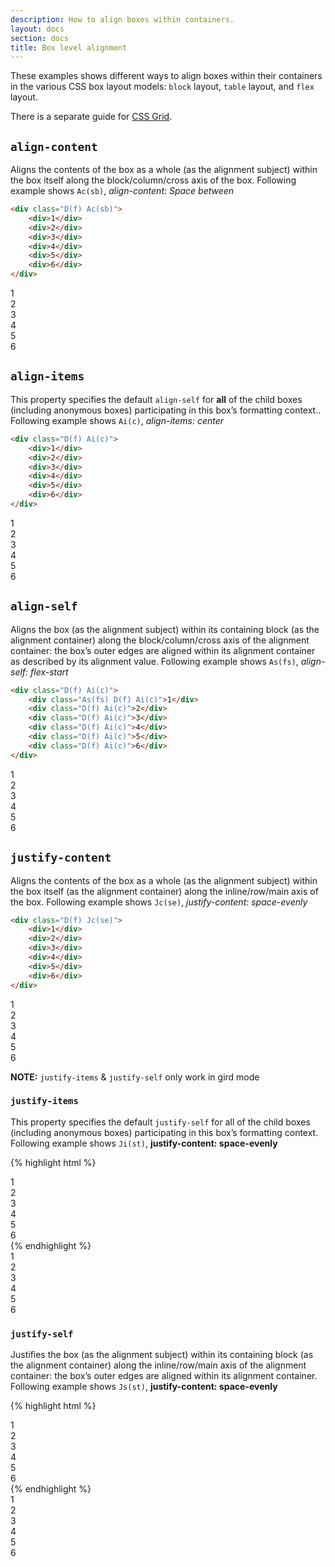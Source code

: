 ```yaml
---
description: How to align boxes within containers.
layout: docs
section: docs
title: Box level alignment
---
```


These examples shows different ways to align boxes within their containers in the various CSS box layout models: `block` layout, `table` layout, and `flex` layout.

There is a separate guide for [CSS Grid](cssgrid.html).

## `align-content`

Aligns the contents of the box as a whole (as the alignment subject) within the box itself along the block/column/cross axis of the box. Following example shows `Ac(sb)`, _align-content: Space between_

```html
<div class="D(f) Ac(sb)">
    <div>1</div>
    <div>2</div>
    <div>3</div>
    <div>4</div>
    <div>5</div>
    <div>6</div>
</div>
```

<div class="D(f) Ac(sb) W(160px) H(300px) Bgc(#add8e6) P(10px) Gp(10px) Fxf(w)">
    <div class="W(20px) H(20px) P(1rem) Bgc(#ccc)">1</div>
    <div class="W(20px) H(20px) P(1rem) Bgc(#ccc)">2</div>
    <div class="W(20px) H(20px) P(1rem) Bgc(#ccc)">3</div>
    <div class="W(20px) H(20px) P(1rem) Bgc(#ccc)">4</div>
    <div class="W(20px) H(20px) P(1rem) Bgc(#ccc)">5</div>
    <div class="W(20px) H(20px) P(1rem) Bgc(#ccc)">6</div>
</div>

## `align-items`

This property specifies the default `align-self` for <strong>all</strong> of the child boxes (including anonymous boxes) participating in this box’s formatting context.. Following example shows `Ai(c)`, _align-items: center_

```html
<div class="D(f) Ai(c)">
    <div>1</div>
    <div>2</div>
    <div>3</div>
    <div>4</div>
    <div>5</div>
    <div>6</div>
</div>
```

<div class="D(f) Ai(c) H(100px) Bgc(#add8e6) P(10px) Gp(10px) Mend(1rem)">
    <div class="D(f) Ai(c) W(20px) H(20px) P(1rem) Bgc(#ccc)">1</div>
    <div class="D(f) Ai(c) W(20px) H(30px) P(1rem) Bgc(#ccc)">2</div>
    <div class="D(f) Ai(c) W(20px) H(10px) P(1rem) Bgc(#ccc)">3</div>
    <div class="D(f) Ai(c) W(20px) H(40px) P(1rem) Bgc(#ccc)">4</div>
    <div class="D(f) Ai(c) W(20px) H(30px) P(1rem) Bgc(#ccc)">5</div>
    <div class="D(f) Ai(c) W(20px) H(50px) P(1rem) Bgc(#ccc)">6</div>
</div>

## `align-self`

Aligns the box (as the alignment subject) within its containing block (as the alignment container) along the block/column/cross axis of the alignment container: the box’s outer edges are aligned within its alignment container as described by its alignment value. Following example shows `As(fs)`, _align-self: flex-start_

```html
<div class="D(f) Ai(c)">
    <div class="As(fs) D(f) Ai(c)">1</div>
    <div class="D(f) Ai(c)">2</div>
    <div class="D(f) Ai(c)">3</div>
    <div class="D(f) Ai(c)">4</div>
    <div class="D(f) Ai(c)">5</div>
    <div class="D(f) Ai(c)">6</div>
</div>
```

<div class="D(f) Ai(c) H(100px) Bgc(#add8e6) P(10px) Gp(10px) Mend(1rem)">
    <div class="As(fs) D(f) Ai(c) W(20px) H(20px) P(1rem) Bgc(#ccc)">1</div>
    <div class="D(f) Ai(c) W(20px) H(30px) P(1rem) Bgc(#ccc)">2</div>
    <div class="D(f) Ai(c) W(20px) H(10px) P(1rem) Bgc(#ccc)">3</div>
    <div class="D(f) Ai(c) W(20px) H(40px) P(1rem) Bgc(#ccc)">4</div>
    <div class="D(f) Ai(c) W(20px) H(30px) P(1rem) Bgc(#ccc)">5</div>
    <div class="D(f) Ai(c) W(20px) H(50px) P(1rem) Bgc(#ccc)">6</div>
</div>

## `justify-content`

Aligns the contents of the box as a whole (as the alignment subject) within the box itself (as the alignment container) along the inline/row/main axis of the box. Following example shows `Jc(se)`, _justify-content: space-evenly_

```html
<div class="D(f) Jc(se)">
    <div>1</div>
    <div>2</div>
    <div>3</div>
    <div>4</div>
    <div>5</div>
    <div>6</div>
</div>
```

<div class="D(f) Jc(se) H(100px) Bgc(#add8e6) P(10px) Gp(10px) Mend(1rem)">
    <div class="D(f) Ai(c) W(20px) H(20px) P(1rem) Bgc(#ccc)">1</div>
    <div class="D(f) Ai(c) W(20px) H(30px) P(1rem) Bgc(#ccc)">2</div>
    <div class="D(f) Ai(c) W(20px) H(10px) P(1rem) Bgc(#ccc)">3</div>
    <div class="D(f) Ai(c) W(20px) H(40px) P(1rem) Bgc(#ccc)">4</div>
    <div class="D(f) Ai(c) W(20px) H(30px) P(1rem) Bgc(#ccc)">5</div>
    <div class="D(f) Ai(c) W(20px) H(50px) P(1rem) Bgc(#ccc)">6</div>
</div>

<p class="noteBox warning">
    <b class="Fw(b)">NOTE:</b> <code>justify-items</code> & <code>justify-self</code> only work in gird mode
</p>

### `justify-items`

<p>This property specifies the default <code>justify-self</code> for all of the child boxes (including anonymous boxes) participating in this box’s formatting context. Following example shows <code>Ji(st)</code>, <b class="Fw(b)">justify-content: space-evenly</b></p>

{% highlight html %}

<div class="D(g) Gtc(3) Ji(st) H(100px) Bgc(#add8e6) P(10px) Gp(10px) Mend(1rem)">
    <div class="D(f) W(20px) H(20px) P(1rem) Bgc(#ccc)">1</div>
    <div class="D(f) W(20px) H(30px) P(1rem) Bgc(#ccc)">2</div>
    <div class="D(f) W(20px) H(10px) P(1rem) Bgc(#ccc)">3</div>
    <div class="D(f) W(20px) H(40px) P(1rem) Bgc(#ccc)">4</div>
    <div class="D(f) W(20px) H(30px) P(1rem) Bgc(#ccc)">5</div>
    <div class="D(f) W(20px) H(50px) P(1rem) Bgc(#ccc)">6</div>
</div>
{% endhighlight %}

<div class="D(g) Gtc(3) Ji(st) H(100px) Bgc(#add8e6) P(10px) Gp(10px) Mend(1rem)">
    <div class="D(f) W(20px) H(20px) P(1rem) Bgc(#ccc)">1</div>
    <div class="D(f) W(20px) H(30px) P(1rem) Bgc(#ccc)">2</div>
    <div class="D(f) W(20px) H(10px) P(1rem) Bgc(#ccc)">3</div>
    <div class="D(f) W(20px) H(40px) P(1rem) Bgc(#ccc)">4</div>
    <div class="D(f) W(20px) H(30px) P(1rem) Bgc(#ccc)">5</div>
    <div class="D(f) W(20px) H(50px) P(1rem) Bgc(#ccc)">6</div>
</div>

### `justify-self`

<p>Justifies the box (as the alignment subject) within its containing block (as the alignment container) along the inline/row/main axis of the alignment container: the box’s outer edges are aligned within its alignment container. Following example shows <code>Js(st)</code>, <b class="Fw(b)">justify-content: space-evenly</b></p>

{% highlight html %}

<div class="D(g) Gtc(3) H(100px) Bgc(#add8e6) P(10px) Gp(10px) Mend(1rem)">
    <div class="D(f) Ji(st) W(20px) H(20px) P(1rem) Bgc(#ccc)">1</div>
    <div class="D(f) W(20px) H(30px) P(1rem) Bgc(#ccc)">2</div>
    <div class="D(f) W(20px) H(10px) P(1rem) Bgc(#ccc)">3</div>
    <div class="D(f) W(20px) H(40px) P(1rem) Bgc(#ccc)">4</div>
    <div class="D(f) W(20px) H(30px) P(1rem) Bgc(#ccc)">5</div>
    <div class="D(f) W(20px) H(50px) P(1rem) Bgc(#ccc)">6</div>
</div>
{% endhighlight %}

<div class="D(g) Gtc(3) Ji(st) H(100px) Bgc(#add8e6) P(10px) Gp(10px) Mend(1rem)">
    <div class="D(f) Ai(c) W(20px) H(20px) P(1rem) Bgc(#ccc)">1</div>
    <div class="D(f) Ai(c) W(20px) H(30px) P(1rem) Bgc(#ccc)">2</div>
    <div class="D(f) Ai(c) W(20px) H(10px) P(1rem) Bgc(#ccc)">3</div>
    <div class="D(f) Ai(c) W(20px) H(40px) P(1rem) Bgc(#ccc)">4</div>
    <div class="D(f) Ai(c) W(20px) H(30px) P(1rem) Bgc(#ccc)">5</div>
    <div class="D(f) Ai(c) W(20px) H(50px) P(1rem) Bgc(#ccc)">6</div>
</div>
